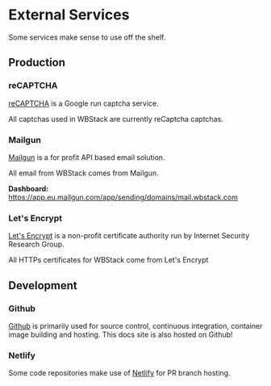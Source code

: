 # External Services

Some services make sense to use off the shelf.

## Production

### reCAPTCHA

[reCAPTCHA](https://www.google.com/recaptcha/about/) is a Google run captcha service.

All captchas used in WBStack are currently reCaptcha captchas.

### Mailgun

[Mailgun](https://www.mailgun.com/) is a for profit API based email solution.

All email from WBStack comes from Mailgun.

**Dashboard:** https://app.eu.mailgun.com/app/sending/domains/mail.wbstack.com

### Let's Encrypt

[Let's Encrypt](https://letsencrypt.org/) is a non-profit certificate authority run by Internet Security Research Group.

All HTTPs certificates for WBStack come from Let's Encrypt

## Development

### Github

[Github](https://github.com/) is primarily used for source control, continuous integration, container image building and hosting.
This docs site is also hosted on Github!

### Netlify

Some code repositories make use of [Netlify](https://www.netlify.com/) for PR branch hosting.
